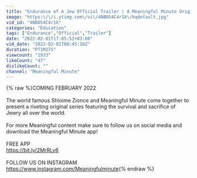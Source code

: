 ```yaml
---
title: "Endurance of A Jew Official Trailer | A Meaningful Minute Original Series"
image: "https:\/\/i.ytimg.com\/vi\/4NBO54C4r1k\/hqdefault.jpg"
vid_id: "4NBO54C4r1k"
categories: "Education"
tags: ["Endurance","Official","Trailer"]
date: "2022-02-01T17:05:52+03:00"
vid_date: "2022-02-01T00:45:16Z"
duration: "PT1M27S"
viewcount: "1933"
likeCount: "47"
dislikeCount: ""
channel: "Meaningful Minute"
---
```

{% raw %}COMING FEBRUARY 2022 <br /><br />The world famous Shloime Zionce and Meaningful Minute come together to present a riveting original series featuring the survival and sacrifice of Jewry all over the world.<br /><br />For more Meaningful content make sure to follow us on social media and download the Meaningful Minute app!<br /><br />FREE APP<br /><a rel="nofollow" target="blank" href="https://bit.ly/2MrRLv6">https://bit.ly/2MrRLv6</a><br /><br />FOLLOW US ON INSTAGRAM<br /><a rel="nofollow" target="blank" href="https://www.instagram.com/Meaningfulminute">https://www.instagram.com/Meaningfulminute</a>{% endraw %}
